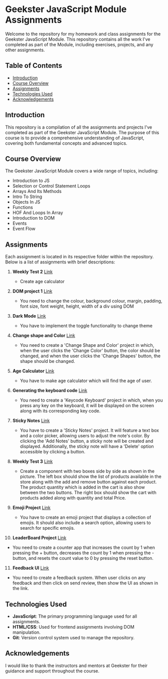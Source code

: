 
# Geekster JavaScript Module Assignments

Welcome to the repository for my homework and class assignments for the Geekster JavaScript Module. This repository contains all the work I've completed as part of the Module, including exercises, projects, and any other assignments.

## Table of Contents

- [Introduction](#introduction)
- [Course Overview](#course-overview)
- [Assignments](#assignments)
- [Technologies Used](#technologies-used)
- [Acknowledgements](#acknowledgements)

## Introduction

This repository is a compilation of all the assignments and projects I've completed as part of the Geekster JavaScript Module. The purpose of this course is to provide a comprehensive understanding of JavaScript, covering both fundamental concepts and advanced topics.

## Course Overview

The Geekster JavaScript Module covers a wide range of topics, including:

- Introduction to JS
- Selection or Control Statement Loops
- Arrays And Its Methods
- Intro To String
- Objects In JS
- Functions
- HOF And Loops In Array
- Introduction to DOM
- Events
- Event Flow

## Assignments

Each assignment is located in its respective folder within the repository. Below is a list of assignments with brief descriptions:

1. **Weekly Test 2** [Link](https://priyanka-sharma-paul.github.io/GEEKSTER-JS/weekly-test/weekly-test-2/)
   - Create age calculator

2. **DOM project 1** [Link](https://priyanka-sharma-paul.github.io/GEEKSTER-JS/DOM-project-1/)
   - You need to change the colour, background colour, margin, padding, font size, font weight, height, width of a div using DOM

3. **Dark Mode** [Link](https://priyanka-sharma-paul.github.io/GEEKSTER-JS/dark-mode/)
   - You have to implement the toggle functionality to change theme

4. **Change shape and Color** [Link](https://priyanka-sharma-paul.github.io/GEEKSTER-JS/change-shape-and-color/)
   - You need to create a 'Change Shape and Color' project in which, when the user clicks the 'Change Color' button, the color should be changed, and when the user clicks the 'Change Shapes' button, the shape should be changed.

5. **Age Calculator** [Link](https://priyanka-sharma-paul.github.io/GEEKSTER-JS/age-calculator/)
   - You have to make age calculator which will find the age of user.

6. **Generating the keyboard code** [Link](https://priyanka-sharma-paul.github.io/GEEKSTER-JS/generating-the-keyboard-code/)
   - You need to create a 'Keycode Keyboard' project in which, when you press any key on the keyboard, it will be displayed on the screen along with its corresponding key code.

7. **Sticky Notes** [Link](https://priyanka-sharma-paul.github.io/GEEKSTER-JS/sticky-notes/)
   - You have to create a 'Sticky Notes' project. It will feature a text box and a color picker, allowing users to adjust the note's color. By clicking the 'Add Notes' button, a sticky note will be created and displayed. Additionally, the sticky note will have a 'Delete' option accessible by clicking a button.

8. **Weekly Test 3** [Link](https://priyanka-sharma-paul.github.io/GEEKSTER-JS/weekly-test/weekly-test-3/)
   - Create a component with two boxes side by side as shown in the picture. The left box should show the list of products available in the store along with the add and remove button against each product. The product quantity which is added in the cart is also show between the two buttons. The right box should show the cart with products added along with quantity and total Price.

9. **Emoji Project** [Link](https://priyanka-sharma-paul.github.io/GEEKSTER-JS/emoji-project/)
   - You have to create an emoji project that displays a collection of emojis. It should also include a search option, allowing users to search for specific emojis.

10. **LeaderBoard Project** [Link](https://priyanka-sharma-paul.github.io/GEEKSTER-JS/leaderBoard-project/)
   - You need to create a counter app that increases the count by 1 when pressing the + button, decreases the count by 1 when pressing the - button, and resets the count value to 0 by pressing the reset button.

11. **Feedback UI** [Link](https://priyanka-sharma-paul.github.io/GEEKSTER-JS/feedback-ui/)
   - You need to create a feedback system. When user clicks on any feedback and then click on send review, then show the UI as shown in the link.


## Technologies Used

- **JavaScript**: The primary programming language used for all assignments.
- **HTML/CSS**: Used for frontend assignments involving DOM manipulation.
- **Git**: Version control system used to manage the repository.

## Acknowledgements

I would like to thank the instructors and mentors at Geekster for their guidance and support throughout the course.
